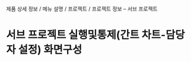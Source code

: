 <!--breadcrumb:제품 상세 정보 / 메뉴 설명 / 프로젝트 / 프로젝트 정보 – 서브 프로젝트--><span class="md-breadcrumb">제품 상세 정보 / 메뉴 설명 / 프로젝트 / 프로젝트 정보 – 서브 프로젝트</span>
# 서브 프로젝트 실행및통제(간트 차트-담당자 설정) 화면구성
